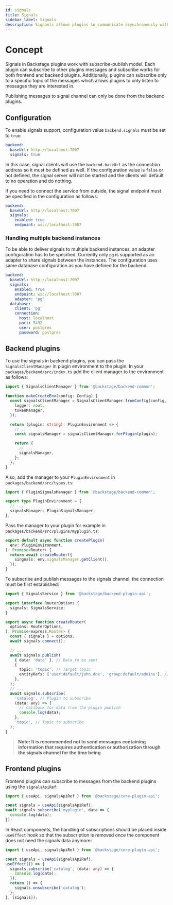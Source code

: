 ```yaml
---
id: signals
title: Signals
sidebar_label: Signals
description: Signanls allows plugins to communicate asynchronously with each other
---
```


# Concept

Signals in Backstage plugins work with subscribe-publish model. Each plugin can subscribe
to other plugins messages and subscribe works for both frontend and backend plugins.
Additionally, plugins can subscribe only to a specific topic of the messages which allows
plugins to only listen to messages they are interested in.

Publishing messages to signal channel can only be done from the backend plugins.

## Configuration

To enable signals support, configuration value `backend.signals` must be set to `true`:

```yaml
backend:
  baseUrl: http://localhost:7007
  signals: true
```

In this case, signal clients will use the `backend.baseUrl` as the connection address so it must be
defined as well. If the configuration value is `false` or not defined, the signal server will
not be started and the clients will default to no operation and do nothing.

If you need to connect the service from outside, the signal endpoint must be specified in the configuration
as follows:

```yaml
backend:
  baseUrl: http://localhost:7007
  signals:
    enabled: true
    endpoint: ws://localhost:7007
```

### Handling multiple backend instances

To be able to deliver signals to multiple backend instances, an adapter configuration has to be specified.
Currently only `pg` is supported as an adapter to share signals between the instances. The configuration
uses same database configuration as you have defined for the backend.

```yaml
backend:
  baseUrl: http://localhost:7007
  signals:
    enabled: true
    endpoint: ws://localhost:7007
    adapter: 'pg'
  database:
    client: 'pg'
    connection:
      host: localhost
      port: 5432
      user: postgres
      password: postgres
```

## Backend plugins

To use the signals in backend plugins, you can pass the `SignalsClientManager` in plugin
environment to the plugin. In your `packages/backend/src/index.ts` add the client manager
to the environment as follows:

```ts
import { SignalsClientManager } from '@backstage/backend-common';

function makeCreateEnv(config: Config) {
  const signalsClientManager = SignalsClientManager.fromConfig(config, {
    logger: root,
    tokenManager,
  });

  return (plugin: string): PluginEnvironment => {
    // ...
    const signalsManager = signalsClientManager.forPlugin(plugin);

    return {
      // ...
      signalsManager,
    };
  };
}
```

Also, add the manager to your `PluginEnvironment` in `packages/backend/src/types.ts`:

```ts
import { PluginSignalsManager } from '@backstage/backend-common';

export type PluginEnvironment = {
  // ...
  signalsManager: PluginSignalsManager;
};
```

Pass the manager to your plugin for example in `packages/backend/src/plugins/myplugin.ts`:

```ts
export default async function createPlugin(
  env: PluginEnvironment,
): Promise<Router> {
  return await createRouter({
    singnals: env.signalsManager.getClient(),
  });
}
```

To subscribe and publish messages to the signals channel, the connection must be first established:

```ts
import { SignalsService } from '@backstage/backend-plugin-api';

export interface RouterOptions {
  signals: SignalsService;
}

export async function createRouter(
  options: RouterOptions,
): Promise<express.Router> {
  const { signals } = options;
  await signals.connect();

  // ...
  await signals.publish(
    { data: 'data' }, // Data to be sent
    {
      topic: 'topic', // Target topic
      entityRefs: ['user:default/john.doe', 'group:default/admins'], // Target entity references
    },
  );
  // ...
  await signals.subscribe(
    'catalog', // Plugin to subscribe
    (data: any) => {
      // Callback for data from the plugin publish
      console.log(data);
    },
    'topic', // Topic to subscribe
  );
}
```

> **Note: It is recommended not to send messages containing information that requires authentication or authorization through the signals channel for the time being**

## Frontend plugins

Frontend plugins can subscribe to messages from the backend plugins using the `signalsApiRef`:

```ts
import { useApi, signalsApiRef } from '@backstage/core-plugin-api';

const signals = useApi(signalsApiRef);
await signals.subscribe('myplugin', data => {
  console.log(data);
});
```

In React components, the handling of subscriptions should be placed inside `useEffect` hook so that
the subscription is removed once the component does not need the signals data anymore:

```ts
import { useApi, signalsApiRef } from '@backstage/core-plugin-api';

const signals = useApi(signalsApiRef);
useEffect(() => {
  signals.subscribe('catalog', (data: any) => {
    console.log(data);
  });
  return () => {
    signals.unsubscribe('catalog');
  };
}, [signals]);
```
